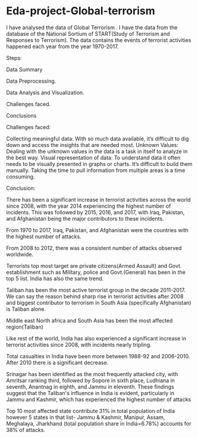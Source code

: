 # Eda-project-Global-terrorism

I have analysed the data of Global Terrorism . I have the data from the database of the National Sortium of START(Study of Terrorism and Responses to Terrorism). The data contains the events of terrorist activities happened each year from the year 1970-2017.

Steps:

Data Summary

Data Preprocessing.

Data Analysis and Visualization.

Challenges faced.

Conclusions

Challenges faced:

Collecting meaningful data: With so much data available, it’s difficult to dig down and access the insights that are needed most.
Unknown Values: Dealing with the unknown values in the data is a task in itself to analyze in the best way.
Visual representation of data: To understand data it often needs to be visually presented in graphs or charts. It’s difficult to build them manually. Taking the time to pull information from multiple areas is a time consuming.


Conclusion:

There has been a significant increase in terrorist activities across the world since 2008, with the year 2014 experiencing the highest number of incidents. This was followed by 2015, 2016, and 2017, with Iraq, Pakistan, and Afghanistan being the major contributors to these incidents.

From 1970 to 2017, Iraq, Pakistan, and Afghanistan were the countries with the highest number of attacks.

From 2008 to 2012, there was a consistent number of attacks observed worldwide.

Terrorists top most target are private citizens(Armed Assault) and Govt. establishment such as Military, police and Govt.(General) has been in the top 5 list. India has also the same trend.

Taliban has been the most active terrorist group in the decade 2011-2017. We can say the reason behind sharp rise in terrorist activities after 2008 and biggest contributor to terrorism in South Asia (specifically Afghanistan) is Taliban alone.

Middle east North africa and South Asia has been the most affected region(Taliban)

Like rest of the world, India has also experienced a significant increase in terrorist activities since 2008, with incidents nearly tripling.

Total casualties in India have been more between 1988-92 and 2006-2010. After 2010 there is a significant decrease.

Srinagar has been identified as the most frequently attacked city, with Amritsar ranking third, followed by Sopore in sixth place, Ludhiana in seventh, Anantnag in eighth, and Jammu in eleventh. These findings suggest that the Taliban's influence in India is evident, particularly in Jammu and Kashmir, which has experienced the highest number of attacks

Top 10 most affected state contribute 31% in total population of India however 5 states in that list- Jammu & Kashmir, Manipur, Assam, Meghalaya, Jharkhand (total population share in India=6.78%) accounts for 38% of attacks.
